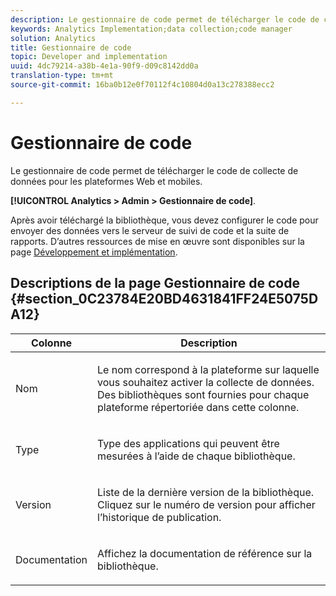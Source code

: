 ```yaml
---
description: Le gestionnaire de code permet de télécharger le code de collecte de données pour les plateformes Web et mobiles.
keywords: Analytics Implementation;data collection;code manager
solution: Analytics
title: Gestionnaire de code
topic: Developer and implementation
uuid: 4dc79214-a38b-4e1a-90f9-d09c8142dd0a
translation-type: tm+mt
source-git-commit: 16ba0b12e0f70112f4c10804d0a13c278388ecc2

---
```



# Gestionnaire de code

Le gestionnaire de code permet de télécharger le code de collecte de données pour les plateformes Web et mobiles.

**[!UICONTROL Analytics &gt; Admin &gt; Gestionnaire de code]**.

Après avoir téléchargé la bibliothèque, vous devez configurer le code pour envoyer des données vers le serveur de suivi de code et la suite de rapports. D’autres ressources de mise en œuvre sont disponibles sur la page [Développement et implémentation](https://marketing.adobe.com/resources/help/en_US/reference/developer.html).

## Descriptions de la page Gestionnaire de code {#section_0C23784E20BD4631841FF24E5075DA12}

<table id="table_0C091AC7F1FC447998C1F0E867607E20"> 
 <thead> 
  <tr> 
   <th colname="col1" class="entry"> Colonne </th> 
   <th colname="col2" class="entry"> Description </th> 
  </tr>
 </thead>
 <tbody> 
  <tr> 
   <td colname="col1"> <p>Nom </p> </td> 
   <td colname="col2"> <p>Le nom correspond à la plateforme sur laquelle vous souhaitez activer la collecte de données. Des bibliothèques sont fournies pour chaque plateforme répertoriée dans cette colonne. </p> </td> 
  </tr> 
  <tr> 
   <td colname="col1"> <p>Type </p> </td> 
   <td colname="col2"> <p>Type des applications qui peuvent être mesurées à l’aide de chaque bibliothèque. </p> </td> 
  </tr> 
  <tr> 
   <td colname="col1"> <p>Version  </p> </td> 
   <td colname="col2"> <p>Liste de la dernière version de la bibliothèque. Cliquez sur le numéro de version pour afficher l’historique de publication. </p> </td> 
  </tr> 
  <tr> 
   <td colname="col1"> <p>Documentation </p> </td> 
   <td colname="col2"> <p>Affichez la documentation de référence sur la bibliothèque. </p> </td> 
  </tr> 
 </tbody> 
</table>
